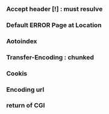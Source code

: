 ### Accept header [!] : must resulve
### Default ERROR Page at Location
### Aotoindex
### Transfer-Encoding : chunked
### Cookis
### Encoding url
### return of CGI